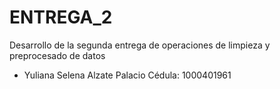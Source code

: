 # ENTREGA_2
Desarrollo de la segunda entrega de operaciones de limpieza y preprocesado de datos
* Yuliana Selena Alzate Palacio 
Cédula: 1000401961
